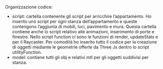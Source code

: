 Organizzazione codice:
- script: cartella contenente gli script per arricchire l’appartamento. Ho inserito uno script per ogni stanza dell’appartamento e queste contengono l’aggiunta di mobili, luci, pavimento e mura.
Questa cartella contiene anche lo script relativo alle animazioni, inserimento di porte e finestre.
Nello script function ci sono le funzioni di render, updateStats e per il Raycaster.
Per comodità ho inserito tutto il codice per la creazione di oggetti mediante le geometrie offerte da Three Js dentro lo script utilityFunction.
- model: contiene tutti gli obj e relativi mtl per gli oggetti suddivisi per stanza.

